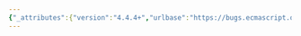 ```yaml
---
{"_attributes":{"version":"4.4.4+","urlbase":"https://bugs.ecmascript.org/","maintainer":"dherman@mozilla.com"},"bug":{"bug_id":671,"creation_ts":"2012-09-27 23:22:00 -0700","short_desc":"10.4 Typo: to => the","delta_ts":"2012-10-26 15:34:17 -0700","product":"Draft for 6th Edition","component":"editorial issue","version":"Rev 10: September 27, 2012 Draft","rep_platform":"All","op_sys":"All","bug_status":"RESOLVED","resolution":"FIXED","priority":"Normal","bug_severity":"enhancement","everconfirmed":true,"reporter":{"uid":"waldron.rick","name":"Rick Waldron"},"assigned_to":{"uid":"allen","name":"Allen Wirfs-Brock"},"long_desc":[{"commentid":1631,"comment_count":0,"who":{"uid":"waldron.rick","name":"Rick Waldron"},"bug_when":"2012-09-27 23:22:59 -0700","thetext":"\"always to top element of this stack\" => \"always the top element of this stack\""},{"commentid":1787,"comment_count":1,"who":{"uid":"allen","name":"Allen Wirfs-Brock"},"bug_when":"2012-09-28 13:13:55 -0700","thetext":"fixed in Revf11 editor's draft"},{"commentid":2134,"comment_count":2,"who":{"uid":"allen","name":"Allen Wirfs-Brock"},"bug_when":"2012-10-26 15:34:17 -0700","thetext":"in October 26, 2012 release draft"}]}}
---
```

